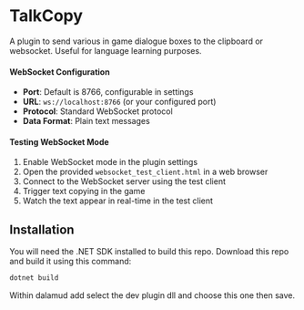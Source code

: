 # TalkCopy

A plugin to send various in game dialogue boxes to the clipboard or websocket. Useful for language learning purposes.

#### WebSocket Configuration
- **Port**: Default is 8766, configurable in settings
- **URL**: `ws://localhost:8766` (or your configured port)
- **Protocol**: Standard WebSocket protocol
- **Data Format**: Plain text messages

#### Testing WebSocket Mode
1. Enable WebSocket mode in the plugin settings
2. Open the provided `websocket_test_client.html` in a web browser
3. Connect to the WebSocket server using the test client
4. Trigger text copying in the game
5. Watch the text appear in real-time in the test client

## Installation
You will need the .NET SDK installed to build this repo.
Download this repo and build it using this command:

```bash
dotnet build
```
Within dalamud add select the dev plugin dll and choose this one then save.